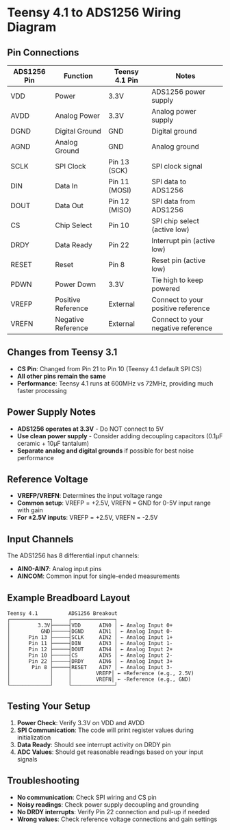 # Teensy 4.1 to ADS1256 Wiring Diagram

## Pin Connections

| ADS1256 Pin | Function | Teensy 4.1 Pin | Notes |
|-------------|----------|----------------|-------|
| VDD         | Power    | 3.3V           | ADS1256 power supply |
| AVDD        | Analog Power | 3.3V      | Analog power supply |
| DGND        | Digital Ground | GND      | Digital ground |
| AGND        | Analog Ground | GND       | Analog ground |
| SCLK        | SPI Clock | Pin 13 (SCK)  | SPI clock signal |
| DIN         | Data In   | Pin 11 (MOSI) | SPI data to ADS1256 |
| DOUT        | Data Out  | Pin 12 (MISO) | SPI data from ADS1256 |
| CS          | Chip Select | Pin 10      | SPI chip select (active low) |
| DRDY        | Data Ready | Pin 22       | Interrupt pin (active low) |
| RESET       | Reset     | Pin 8         | Reset pin (active low) |
| PDWN        | Power Down | 3.3V         | Tie high to keep powered |
| VREFP       | Positive Reference | External | Connect to your positive reference |
| VREFN       | Negative Reference | External | Connect to your negative reference |

## Changes from Teensy 3.1

- **CS Pin**: Changed from Pin 21 to Pin 10 (Teensy 4.1 default SPI CS)
- **All other pins remain the same**
- **Performance**: Teensy 4.1 runs at 600MHz vs 72MHz, providing much faster processing

## Power Supply Notes

- **ADS1256 operates at 3.3V** - Do NOT connect to 5V
- **Use clean power supply** - Consider adding decoupling capacitors (0.1µF ceramic + 10µF tantalum)
- **Separate analog and digital grounds** if possible for best noise performance

## Reference Voltage

- **VREFP/VREFN**: Determines the input voltage range
- **Common setup**: VREFP = +2.5V, VREFN = GND for 0-5V input range with gain
- **For ±2.5V inputs**: VREFP = +2.5V, VREFN = -2.5V

## Input Channels

The ADS1256 has 8 differential input channels:
- **AIN0-AIN7**: Analog input pins
- **AINCOM**: Common input for single-ended measurements

## Example Breadboard Layout

```
Teensy 4.1          ADS1256 Breakout
┌─────────────┐     ┌──────────────┐
│         3.3V├─────┤VDD      AIN0 │ ← Analog Input 0+
│          GND├─────┤DGND     AIN1 │ ← Analog Input 0-
│      Pin 13 ├─────┤SCLK     AIN2 │ ← Analog Input 1+
│      Pin 11 ├─────┤DIN      AIN3 │ ← Analog Input 1-
│      Pin 12 ├─────┤DOUT     AIN4 │ ← Analog Input 2+
│      Pin 10 ├─────┤CS       AIN5 │ ← Analog Input 2-
│      Pin 22 ├─────┤DRDY     AIN6 │ ← Analog Input 3+
│       Pin 8 ├─────┤RESET    AIN7 │ ← Analog Input 3-
│             │     │        VREFP│ ← +Reference (e.g., 2.5V)
│             │     │        VREFN│ ← -Reference (e.g., GND)
└─────────────┘     └──────────────┘
```

## Testing Your Setup

1. **Power Check**: Verify 3.3V on VDD and AVDD
2. **SPI Communication**: The code will print register values during initialization
3. **Data Ready**: Should see interrupt activity on DRDY pin
4. **ADC Values**: Should get reasonable readings based on your input signals

## Troubleshooting

- **No communication**: Check SPI wiring and CS pin
- **Noisy readings**: Check power supply decoupling and grounding
- **No DRDY interrupts**: Verify Pin 22 connection and pull-up if needed
- **Wrong values**: Check reference voltage connections and gain settings
